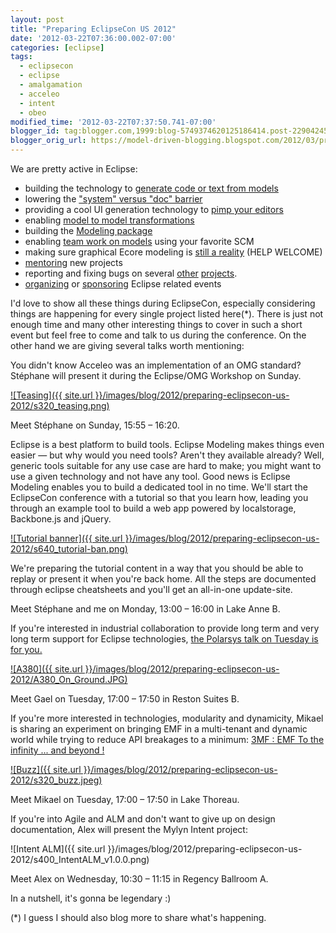 ```yaml
---
layout: post
title: "Preparing EclipseCon US 2012"
date: '2012-03-22T07:36:00.002-07:00'
categories: [eclipse]
tags:
  - eclipsecon
  - eclipse
  - amalgamation
  - acceleo
  - intent
  - obeo
modified_time: '2012-03-22T07:37:50.741-07:00'
blogger_id: tag:blogger.com,1999:blog-5749374620125186414.post-2290424503435707462
blogger_orig_url: https://model-driven-blogging.blogspot.com/2012/03/preparing-eclipsecon-us-2012.html
---
```


We are pretty active in Eclipse:

- building the technology to [generate code or text from models](https://www.eclipse.dev/acceleo)
- lowering the ["system" versus "doc" barrier](https://wiki.eclipse.org/Intent)
- providing a cool UI generation technology to [pimp your editors](https://www.eclipse.dev/modeling/emft/?project=eef)
- enabling [model to model transformations](https://www.eclipse.dev/atl/)
- building the [Modeling package](https://www.eclipse.dev/modeling/amalgam/)
- enabling [team work on models](https://www.eclipse.dev/emf/compare/) using your favorite SCM
- making sure graphical Ecore modeling is [still a reality](https://twitter.com/#!/bruncedric/status/169342129745829889) (HELP WELCOME)
- [mentoring](https://wiki.eclipse.org/Architecture_Council) new projects
- reporting and fixing bugs on several [other](https://www.eclipse.dev/cdo/) [projects](https://www.eclipse.dev/modeling/gmp/?project=gmf-runtime#gmf-runtime).
- [organizing](https://www.acceleo.org/wiki/index.php/Eclipse_Acceleo_Day) or [sponsoring](https://www.eclipsedayparis.com/) Eclipse related events

I'd love to show all these things during EclipseCon, especially considering things are happening for every single project listed here(*). There is just not enough time and many other interesting things to cover in such a short event but feel free to come and talk to us during the conference. On the other hand we are giving several talks worth mentioning:

You didn't know Acceleo was an implementation of an OMG standard? Stéphane will present it during the Eclipse/OMG Workshop on Sunday.

[![Teasing]({{ site.url }}/images/blog/2012/preparing-eclipsecon-us-2012/s320_teasing.png)](https://www.omg.org/news/meetings/tc/dc-12/special-events/Eclipse.htm)

Meet Stéphane on Sunday, 15:55 – 16:20.

Eclipse is a best platform to build tools. Eclipse Modeling makes things even easier — but why would you need tools? Aren't they available already? Well, generic tools suitable for any use case are hard to make; you might want to use a given technology and not have any tool. Good news is Eclipse Modeling enables you to build a dedicated tool in no time. We'll start the EclipseCon conference with a tutorial so that you learn how, leading you through an example tool to build a web app powered by localstorage, Backbone.js and jQuery.

[![Tutorial banner]({{ site.url }}/images/blog/2012/preparing-eclipsecon-us-2012/s640_tutorial-ban.png)](https://www.eclipsecon.org/2012/sessions/creating-tools-simplify-your-application-development-chrome-app-example)

We're preparing the tutorial content in a way that you should be able to replay or present it when you're back home. All the steps are documented through eclipse cheatsheets and you'll get an all-in-one update-site.

Meet Stéphane and me on Monday, 13:00 – 16:00 in Lake Anne B.

If you're interested in industrial collaboration to provide long term and very long term support for Eclipse technologies, [the Polarsys talk on Tuesday is for you.](https://www.eclipsecon.org/2012/sessions/how-polarsys-addresses-long-term-support-and-develops-ecosystem-eclipse-tools-critical-embe)

[![A380]({{ site.url }}/images/blog/2012/preparing-eclipsecon-us-2012/A380_On_Ground.JPG)](https://www.eclipsecon.org/2012/sessions/how-polarsys-addresses-long-term-support-and-develops-ecosystem-eclipse-tools-critical-embe)

Meet Gael on Tuesday, 17:00 – 17:50 in Reston Suites B.

If you're more interested in technologies, modularity and dynamicity, Mikael is sharing an experiment on bringing EMF in a multi-tenant and dynamic world while trying to reduce API breakages to a minimum: [3MF : EMF To the infinity ... and beyond !](https://www.eclipsecon.org/2012/sessions/3mf-emf-infinity-and-beyond)

[![Buzz]({{ site.url }}/images/blog/2012/preparing-eclipsecon-us-2012/s320_buzz.jpeg)](https://www.eclipsecon.org/2012/sessions/3mf-emf-infinity-and-beyond)

Meet Mikael on Tuesday, 17:00 – 17:50 in Lake Thoreau.

If you're into Agile and ALM and don't want to give up on design documentation, Alex will present the Mylyn Intent project:

![Intent ALM]({{ site.url }}/images/blog/2012/preparing-eclipsecon-us-2012/s400_IntentALM_v1.0.0.png)

Meet Alex on Wednesday, 10:30 – 11:15 in Regency Ballroom A.

In a nutshell, it's gonna be legendary :)

(*) I guess I should also blog more to share what's happening.
